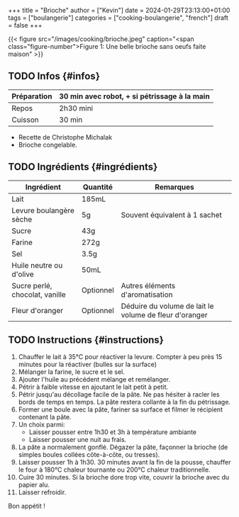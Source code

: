 +++
title = "Brioche"
author = ["Kevin"]
date = 2024-01-29T23:13:00+01:00
tags = ["boulangerie"]
categories = ["cooking-boulangerie", "french"]
draft = false
+++

<a id="figure--Brioche"></a>

{{< figure src="/images/cooking/brioche.jpeg" caption="<span class=\"figure-number\">Figure 1: </span>Une belle brioche sans oeufs faite maison" >}}


## <span class="org-todo todo TODO">TODO</span> Infos {#infos}

| Préparation | 30 min avec robot, + si pétrissage à la main |
|-------------|----------------------------------------------|
| Repos       | 2h30 mini                                    |
| Cuisson     | 30 min                                       |

-   Recette de Christophe Michalak
-   Brioche congelable.


## <span class="org-todo todo TODO">TODO</span> Ingrédients {#ingrédients}

| Ingrédient                     | Quantité  | Remarques                                              |
|--------------------------------|-----------|--------------------------------------------------------|
| Lait                           | 185mL     |                                                        |
| Levure boulangère sèche        | 5g        | Souvent équivalent à 1 sachet                          |
| Sucre                          | 43g       |                                                        |
| Farine                         | 272g      |                                                        |
| Sel                            | 3.5g      |                                                        |
| Huile neutre ou d'olive        | 50mL      |                                                        |
| Sucre perlé, chocolat, vanille | Optionnel | Autres éléments d'aromatisation                        |
| Fleur d'oranger                | Optionnel | Déduire du volume de lait le volume de fleur d'oranger |


## <span class="org-todo todo TODO">TODO</span> Instructions {#instructions}

1.  Chauffer le lait à 35°C pour réactiver la levure. Compter à peu près 15 minutes pour la réactiver (bulles sur la surface)
2.  Mélanger la farine, le sucre et le sel.
3.  Ajouter l'huile au précédent mélange et remélanger.
4.  Pétrir à faible vitesse en ajoutant le lait petit à petit.
5.  Pétrir jusqu'au décollage facile de la pâte. Ne pas hésiter à racler les bords de temps en temps. La pâte restera collante à la fin du pétrissage.
6.  Former une boule avec la pâte, fariner sa surface et filmer le récipient contenant la pâte.
7.  Un choix parmi:
    -   Laisser pousser entre 1h30 et 3h à température ambiante
    -   Laisser pousser une nuit au frais.
8.  La pâte a normalement gonflé. Dégazer la pâte, façonner la brioche (de simples boules collées côte-à-côte, ou tresses).
9.  Laisser pousser 1h à 1h30. 30 minutes avant la fin de la pousse, chauffer le four à 180°C chaleur tournante ou 200°C chaleur traditionnelle.
10. Cuire 30 minutes. Si la brioche dore trop vite, couvrir la brioche avec du papier alu.
11. Laisser refroidir.

Bon appétit !
